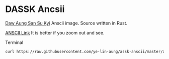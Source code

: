 # DASSK Ancsii

[Daw Aung San Su Kyi](https://en.wikipedia.org/wiki/Aung_San_Suu_Kyi) Anscii image. Source written in Rust. 

[ANSCII Link](https://raw.githubusercontent.com/ye-lin-aung/assk-anscii/master/assk.txt)
It is better if you zoom out and see.

Terminal 
```bash 
curl https://raw.githubusercontent.com/ye-lin-aung/assk-anscii/master/assk-black.txt
````
